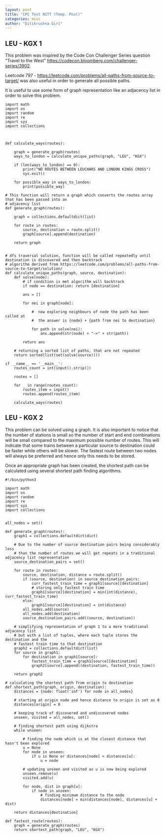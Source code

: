 ```yaml
---
layout: post
title: "CPC Test NITT (Temp. Post)"
categories: misc
author: "Ditikrushna Giri"
---
```



## LEU - KGX 1
This problem was inspired by the Code Con Challenger Series question "Travel to the West" https://codecon.bloomberg.com/challenger-series/3902.

Leetcode 797 - https://leetcode.com/problems/all-paths-from-source-to-target/ was also useful in order to generate all possible paths.

It is useful to use some form of graph representation like an adjacency list in order to solve this problem.



    import math
    import os
    import random
    import re
    import sys
    import collections 
    
 
    
    def calculate_ways(routes):
    
        graph = generate_graph(routes)
        ways_to_london = calculate_unique_paths(graph, "LEU", "KGX")
        
        if (len(ways_to_london) == 0):
            print("NO ROUTES BETWEEN LEUCHARS AND LONDON KINGS CROSS")
            sys.exit()
            
        for possible_way in ways_to_london:
            print(possible_way)
        
    # This function will return a graph which converts the routes array that has been passed into an
    # adjacency list 
    def generate_graph(routes):
        
        graph = collections.defaultdict(list)
        
        for route in routes:
            source, destination = route.split()
            graph[source].append(destination)
    
        return graph
    
    
    # dfs traversal solution, function will be called repeatedly until destination is discovered and then backtrack
    # algorithm derived from https://leetcode.com/problems/all-paths-from-source-to-target/solution/
    def calculate_unique_paths(graph, source, destination):
        def solve(node):
            # if condition is met algorithm will backtrack
            if node == destination: return [destination]
            
            ans = []
            
            for nei in graph[node]:
                
                #  now exploring neighbours of node the path has been called at
                #  the answer is {node} + {path from nei to destination}
                
                for path in solve(nei):
                    ans.append(str(node) + "->" + str(path))
                    
            return ans
    
        # returning a sorted list of paths, that are not repeated
        return sorted(list(set(solve(source))))
    
    if __name__ == '__main__':
        routes_count = int(input().strip())
    
        routes = []
    
        for _ in range(routes_count):
            routes_item = input()
            routes.append(routes_item)
    
        calculate_ways(routes)
     





## LEU - KGX 2

This problem can be solved using a graph. It is also important to notice that the number of stations is small so the number of start and end combinations will be small compared to the maximum possible number of routes. This will indicate that some trains between a particular source to destination could be faster while others will be slower. The fastest route between two nodes will always be preferred and hence only this needs to be stored.

Once an appropriate graph has been created, the shortest path can be calculated using several shortest path finding algorithms.

    #!/bin/python3
    
    import math
    import os
    import random
    import re
    import sys
    import collections 
    
   
    all_nodes = set()
    
    def generate_graph(routes):
        graph1 = collections.defaultdict(dict)
    
        # Due to the number of source destination pairs being considerably less
        # than the number of routes we will get repeats in a traditional adjacency list representation
        source_destination_pairs = set()
    
        for route in routes:
            source, destination, distance = route.split()
            if (source, destination) in source_destination_pairs:
                curr_fastest_train_time = graph1[source][destination]
                # storing only fastest train time
                graph1[source][destination] = min(int(distance), curr_fastest_train_time)
            else:
                graph1[source][destination] = int(distance)
            all_nodes.add(source)
            all_nodes.add(destination)
            source_destination_pairs.add((source, destination))
    
        # simplifying representation of graph 1 to a more traditional adjacency list
        # but with a list of tuples, where each tuple stores the destination and the
        # fastest train time to that destination
        graph2 = collections.defaultdict(list)
        for source in graph1:
            for destination in graph1[source]:
                fastest_train_time = graph1[source][destination]
                graph2[source].append((destination, fastest_train_time))
    
        return graph2
    
    # calculating the shortest path from origin to destination
    def shortest_path(graph, origin, destination):
        distances = {node: float('inf') for node in all_nodes}
    
        # starting at origin node and hence distance to origin is set as 0
        distances[origin] = 0
    
        # keeping track of discovered and undiscovered nodes
        unseen, visited = all_nodes, set()
    
        # finding shortest path using dijkstra
        while unseen:
    
            # finding the node which is at the closest distance that hasn't been explored
            u = None
            for node in unseen:
                if u is None or distances[node] < distances[u]:
                    u = node
    
            # updating unseen and visited as u is now being explored
            unseen.remove(u)
            visited.add(u)
    
            for node, dist in graph[u]:
                if node in unseen:
                    # finding minimum distance to the node
                    distances[node] = min(distances[node], distances[u] + dist)
    
        return distances[destination]
    
    def fastest_route(routes):
        graph = generate_graph(routes)
        return shortest_path(graph, "LEU", "KGX")
